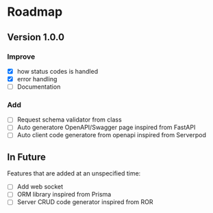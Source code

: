 # Roadmap

## Version 1.0.0

### Improve
- [x] how status codes is handled
- [x] error handling
- [ ] Documentation

### Add
- [ ] Request schema validator from class
- [ ] Auto generatore OpenAPI/Swagger page inspired from FastAPI
- [ ] Auto client code generatore from openapi inspired from Serverpod

## In Future
Features that are added at an unspecified time:

- [ ] Add web socket
- [ ] ORM library inspired from Prisma
- [ ] Server CRUD code generator inspired from ROR